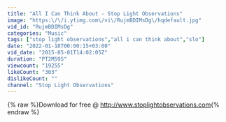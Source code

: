 ```yaml
---
title: "All I Can Think About - Stop Light Observations"
image: "https:\/\/i.ytimg.com\/vi\/RujmBDIMsDg\/hqdefault.jpg"
vid_id: "RujmBDIMsDg"
categories: "Music"
tags: ["stop light observations","all i can think about","slo"]
date: "2022-01-18T00:00:15+03:00"
vid_date: "2015-05-01T14:02:05Z"
duration: "PT2M59S"
viewcount: "19255"
likeCount: "303"
dislikeCount: ""
channel: "Stop Light Observations"
---
```

{% raw %}Download for free @ <a rel="nofollow" target="blank" href="http://www.stoplightobservations.com">http://www.stoplightobservations.com</a>{% endraw %}
